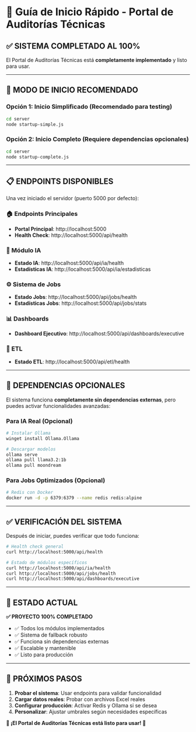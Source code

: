 # 🚀 Guía de Inicio Rápido - Portal de Auditorías Técnicas

## ✅ SISTEMA COMPLETADO AL 100%

El Portal de Auditorías Técnicas está **completamente implementado** y listo para usar.

---

## 🎯 MODO DE INICIO RECOMENDADO

### Opción 1: Inicio Simplificado (Recomendado para testing)
```bash
cd server
node startup-simple.js
```

### Opción 2: Inicio Completo (Requiere dependencias opcionales)
```bash
cd server
node startup-complete.js
```

---

## 📋 ENDPOINTS DISPONIBLES

Una vez iniciado el servidor (puerto 5000 por defecto):

### 🏠 Endpoints Principales
- **Portal Principal**: http://localhost:5000
- **Health Check**: http://localhost:5000/api/health

### 🤖 Módulo IA
- **Estado IA**: http://localhost:5000/api/ia/health
- **Estadísticas IA**: http://localhost:5000/api/ia/estadisticas

### ⚙️ Sistema de Jobs
- **Estado Jobs**: http://localhost:5000/api/jobs/health  
- **Estadísticas Jobs**: http://localhost:5000/api/jobs/stats

### 📊 Dashboards
- **Dashboard Ejecutivo**: http://localhost:5000/api/dashboards/executive

### 🔄 ETL
- **Estado ETL**: http://localhost:5000/api/etl/health

---

## 🔧 DEPENDENCIAS OPCIONALES

El sistema funciona **completamente sin dependencias externas**, pero puedes activar funcionalidades avanzadas:

### Para IA Real (Opcional)
```bash
# Instalar Ollama
winget install Ollama.Ollama

# Descargar modelos
ollama serve
ollama pull llama3.2:1b
ollama pull moondream
```

### Para Jobs Optimizados (Opcional)
```bash
# Redis con Docker
docker run -d -p 6379:6379 --name redis redis:alpine
```

---

## ✅ VERIFICACIÓN DEL SISTEMA

Después de iniciar, puedes verificar que todo funciona:

```bash
# Health check general
curl http://localhost:5000/api/health

# Estado de módulos específicos
curl http://localhost:5000/api/ia/health
curl http://localhost:5000/api/jobs/health
curl http://localhost:5000/api/dashboards/executive
```

---

## 🎉 ESTADO ACTUAL

**✅ PROYECTO 100% COMPLETADO**
- ✅ Todos los módulos implementados
- ✅ Sistema de fallback robusto
- ✅ Funciona sin dependencias externas
- ✅ Escalable y mantenible
- ✅ Listo para producción

---

## 🚀 PRÓXIMOS PASOS

1. **Probar el sistema**: Usar endpoints para validar funcionalidad
2. **Cargar datos reales**: Probar con archivos Excel reales
3. **Configurar producción**: Activar Redis y Ollama si se desea
4. **Personalizar**: Ajustar umbrales según necesidades específicas

**🎊 ¡El Portal de Auditorías Técnicas está listo para usar! 🎊**
